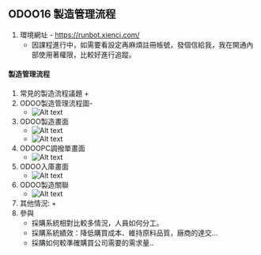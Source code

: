 ## ODOO16 製造管理流程
1. 環境網址 - https://runbot.xienci.com/
   + 因課程進行中，如需要看設定再麻煩註冊帳號，發個信給我，我在開通內部使用著權限，比較好進行追蹤。
#### 製造管理流程
1. 常見的製造流程議題
   + 
3. ODOO製造管理流程圖-
   + ![Alt text](https://github.com/ksharry/odoo-repository/blob/main/pic/A4111.png?raw=true)
4. ODOO製造畫面
   + ![Alt text](https://github.com/ksharry/odoo-repository/blob/main/pic/A3112.png?raw=true)
   + ![Alt text](https://github.com/ksharry/odoo-repository/blob/main/pic/3113.png?raw=true)
4. ODOOPC調撥單畫面
   + ![Alt text](https://github.com/ksharry/odoo-repository/blob/main/pic/A3117.png?raw=true)
5. ODOO入庫畫面
   + ![Alt text](https://github.com/ksharry/odoo-repository/blob/main/pic/A3118.png?raw=true)
6. ODOO製造關聯
   + ![Alt text](https://github.com/ksharry/odoo-repository/blob/main/pic/A3119.png?raw=true)
6. 其他情況:
   + 
7. 參與
   + 採購系統相對比較多情況，人員如何分工。
   + 採購系統績效：降低購買成本、維持原料品質，廠商的達交...
   + 採購如何較準確購買公司需要的需求量..
